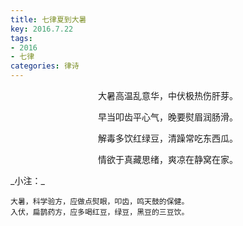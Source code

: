 ```yaml
---
title: 七律夏到大暑
key: 2016.7.22
tags: 
- 2016
- 七律
categories: 律诗
---
```


<p align="center">大暑高温乱意华，中伏极热伤肝芽。
</p>
<p align="center">早当叩齿平心气，晚要熨眉润肠滑。
</p>
<p align="center">解毒多饮红绿豆，清躁常吃东西瓜。
</p>
<p align="center">情欲于真藏思绪，爽凉在静窝在家。
</p>
_小注：_

```
大暑，科学验方，应做点熨眼，叩齿，鸣天鼓的保健。
入伏，扁鹊药方，应多喝红豆，绿豆，黑豆的三豆饮。
```